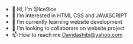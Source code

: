 - 👋 Hi, I’m @Ice9ice
- 👀 I’m interested in HTML CSS and JAVASCRIPT
- 🌱 I’m currently learning website development 
- 💞️ I’m looking to collaborate on website project
- 📫 How to reach me Davidashibi@yahoo.com 

<!---
Ice9ice/Ice9ice is a ✨ special ✨ repository because its `README.md` (this file) appears on your GitHub profile.
You can click the Preview link to take a look at your changes.
--->
